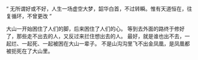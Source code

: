 “ 无所谓好或不好，人生一场虚空大梦，韶华白首，不过转瞬。惟有天道恒在，往复循环，不曾更改 ” 


大山一开始困住了人们的脚，后来困住了人们的心。
等到去外面的路终于修好了，那些走不出去的人，又反过来拦住想出去的人。
最好，就是谁也出不去，一起烂、一起死、一起被困在大山一辈子。
不是山沟沟里飞不出金凤凰，是凤凰都被扼死在了大山里。